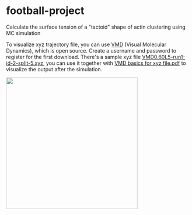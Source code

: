 # football-project
Calculate the surface tension of a "tactoid" shape of actin clustering using MC simulation

To visualize xyz trajectory file, you can use [VMD](https://www.ks.uiuc.edu/Research/vmd/) (Visual Molecular Dynamics), which is open source. Create a username and password to register for the first download.
There's a sample xyz file [VMD0.60L5-run1-id-2-split-5.xyz](docs/examples/VMD0.60L5-run1-id-2-split-5.xyz), you can use it together with [VMD basics for xyz file.pdf](docs/VMD_basics_for_xyz_file.pdf) to visualize the output after the simulation.

<img src='./docs/E06.gif' width='360'>
